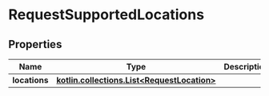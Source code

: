 
# RequestSupportedLocations

## Properties
Name | Type | Description | Notes
------------ | ------------- | ------------- | -------------
**locations** | [**kotlin.collections.List&lt;RequestLocation&gt;**](RequestLocation.md) |  | 



